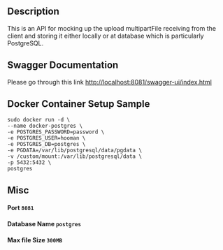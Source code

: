 ## Description
This is an API for mocking up the upload multipartFile receiving from the client and storing it either locally or at database which is particularly PostgreSQL.

## Swagger Documentation
Please go through this link [http://localhost:8081/swagger-ui/index.html](http://localhost:8081/swagger-ui/index.html)

## Docker Container Setup Sample
```
sudo docker run -d \
--name docker-postgres \
-e POSTGRES_PASSWORD=password \
-e POSTGRES_USER=hooman \
-e POSTGRES_DB=postgres \
-e PGDATA=/var/lib/postgresql/data/pgdata \
-v /custom/mount:/var/lib/postgresql/data \
-p 5432:5432 \
postgres
```

## Misc
#### Port `8081`
#### Database Name `postgres`
#### Max file Size `300MB`


